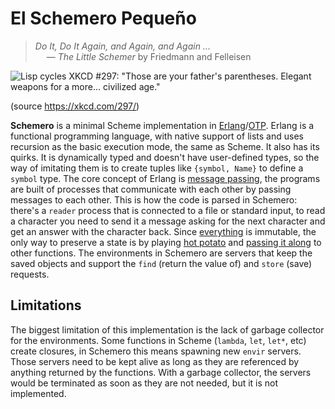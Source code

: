 # El Schemero Pequeño

> *Do It, Do It Again, and Again, and Again ...*  
> &emsp; — *The Little Schemer* by Friedmann and Felleisen

![Lisp cycles XKCD #297: "Those are your father's parentheses. Elegant weapons for a more... civilized age."](https://imgs.xkcd.com/comics/lisp_cycles.png)

(source <https://xkcd.com/297/>)

**Schemero** is a minimal Scheme implementation in [Erlang]/[OTP]. Erlang is a functional programming language, with
native support of lists and uses recursion as the basic execution mode, the same as Scheme. It also has its quirks.
It is dynamically typed and doesn't have user-defined types, so the way of imitating them is to create tuples like
`{symbol, Name}` to define a `symbol` type.
The core concept of Erlang is [message passing], the programs are built of processes that communicate
with each other by passing messages to each other. This is how the code is parsed in Schemero: there's a `reader`
process that is connected to a file or standard input, to read a character you need to send it a message asking for
the next character and get an answer with the character back.
Since [everything] is immutable, the only way to preserve a state is by playing [hot potato] and [passing it along]
to other functions. The environments in Schemero are servers that keep the saved objects and support the `find`
(return the value of) and `store` (save) requests.

## Limitations

The biggest limitation of this implementation is the lack of garbage collector for the environments. Some functions
in Scheme (`lambda`, `let`, `let*`, etc) create closures, in Schemero this means spawning new `envir` servers. Those
servers need to be kept alive as long as they are referenced by anything returned by the functions. With a garbage
collector, the servers would be terminated as soon as they are not needed, but it is not implemented.


 [Erlang]: https://www.erlang.org/
 [everything]: https://learnyousomeerlang.com/starting-out-for-real#invariable-variables
 [hot potato]: https://en.wikipedia.org/wiki/Hot_potato
 [passing it along]: https://learnyousomeerlang.com/more-on-multiprocessing#state-your-state
 [message passing]: https://www.erlang.org/blog/message-passing/
 [OTP]: https://www.oreilly.com/library/view/designing-for-scalability/9781449361556/ch04.html
